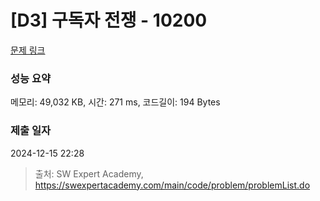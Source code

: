 # [D3] 구독자 전쟁 - 10200 

[문제 링크](https://swexpertacademy.com/main/code/problem/problemDetail.do?contestProbId=AXMCXV_qVgkDFAWv) 

### 성능 요약

메모리: 49,032 KB, 시간: 271 ms, 코드길이: 194 Bytes

### 제출 일자

2024-12-15 22:28



> 출처: SW Expert Academy, https://swexpertacademy.com/main/code/problem/problemList.do